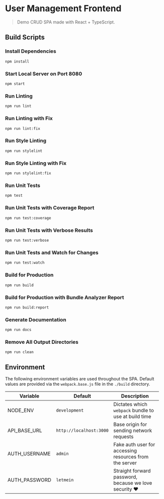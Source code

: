 # User Management Frontend
> Demo CRUD SPA made with React + TypeScript.

## Build Scripts

### Install Dependencies
```
npm install
```

### Start Local Server on Port 8080
```
npm start
```

### Run Linting
```
npm run lint
```

### Run Linting with Fix
```
npm run lint:fix
```

### Run Style Linting
```
npm run stylelint
```

### Run Style Linting with Fix
```
npm run stylelint:fix
```

### Run Unit Tests
```
npm test
```

### Run Unit Tests with Coverage Report
```
npm run test:coverage
```

### Run Unit Tests with Verbose Results
```
npm run test:verbose
```

### Run Unit Tests and Watch for Changes
```
npm run test:watch
```

### Build for Production
```
npm run build
```

### Build for Production with Bundle Analyzer Report
```
npm run build:report
```

### Generate Documentation
```
npm run docs
```

### Remove All Output Directories
```
npm run clean
```

## Environment

The following environment variables are used throughout the SPA. Default values are provided via the `webpack.base.js` file in the `./build` directory.

| Variable      | Default                 | Description                                            |
| ------------- | ----------------------- | ------------------------------------------------------ |
| NODE_ENV      | `development`           | Dictates which `webpack` bundle to use at build time   |
| API_BASE_URL  | `http://localhost:3000` | Base origin for sending network requests               |
| AUTH_USERNAME | `admin`                 | Fake auth user for accessing resources from the server |
| AUTH_PASSWORD | `letmein`               | Straight forward password, because we love security ❤️  |
